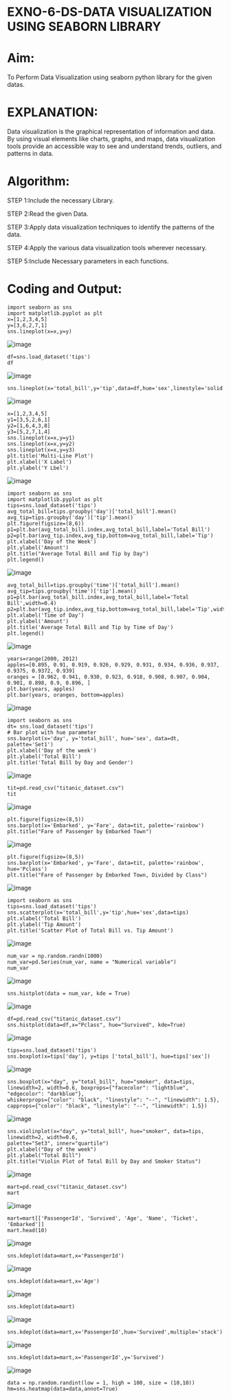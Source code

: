 # EXNO-6-DS-DATA VISUALIZATION USING SEABORN LIBRARY

# Aim:
  To Perform Data Visualization using seaborn python library for the given datas.

# EXPLANATION:
Data visualization is the graphical representation of information and data. By using visual elements like charts, graphs, and maps, data visualization tools provide an accessible way to see and understand trends, outliers, and patterns in data.

# Algorithm:
STEP 1:Include the necessary Library.

STEP 2:Read the given Data.

STEP 3:Apply data visualization techniques to identify the patterns of the data.

STEP 4:Apply the various data visualization tools wherever necessary.

STEP 5:Include Necessary parameters in each functions.

# Coding and Output:
```
import seaborn as sns
import matplotlib.pyplot as plt
x=[1,2,3,4,5]
y=[3,6,2,7,1]
sns.lineplot(x=x,y=y)
```
![image](https://github.com/Kalpanareshma/EXNO-6-DS/assets/122040453/5ebc90bd-e2c7-44f7-bea0-aaa3a79e73fe)
```
df=sns.load_dataset('tips')
df
```
![image](https://github.com/Kalpanareshma/EXNO-6-DS/assets/122040453/72459e98-f5ea-4bb4-a7a2-a6a44c9f763d)
```
sns.lineplot(x='total_bill',y='tip',data=df,hue='sex',linestyle='solid',legend='auto')
```
![image](https://github.com/Kalpanareshma/EXNO-6-DS/assets/122040453/0df857a5-6fd8-4cd7-8cc4-4afac12569d4)
```
x=[1,2,3,4,5]
y1=[3,5,2,6,1]
y2=[1,6,4,3,8]
y3=[5,2,7,1,4]
sns.lineplot(x=x,y=y1)
sns.lineplot(x=x,y=y2)
sns.lineplot(x=x,y=y3)
plt.title('Multi-Line Plot')
plt.xlabel('X Label')
plt.ylabel('Y Lbel')
```
![image](https://github.com/Kalpanareshma/EXNO-6-DS/assets/122040453/878a2de5-5e0e-48a2-a86b-30641c9106e4)
```
import seaborn as sns
import matplotlib.pyplot as plt
tips=sns.load_dataset('tips')
avg_total_bill=tips.groupby('day')['total_bill'].mean()
avg_tip=tips.groupby('day')['tip'].mean()
plt.figure(figsize=(8,6))
p1=plt.bar(avg_total_bill.index,avg_total_bill,label='Total Bill')
p2=plt.bar(avg_tip.index,avg_tip,bottom=avg_total_bill,label='Tip')
plt.xlabel('Day of the Week')
plt.ylabel('Amount')
plt.title("Average Total Bill and Tip by Day")
plt.legend()
```
![image](https://github.com/Kalpanareshma/EXNO-6-DS/assets/122040453/1259f51f-5be7-4cbb-963b-e22417e22bbc)
```
avg_total_bill=tips.groupby('time')['total_bill'].mean()
avg_tip=tips.groupby('time')['tip'].mean()
p1=plt.bar(avg_total_bill.index,avg_total_bill,label='Total Bill',width=0.4)
p2=plt.bar(avg_tip.index,avg_tip,bottom=avg_total_bill,label='Tip',width=0.4)
plt.xlabel('Time of Day')
plt.ylabel('Amount')
plt.title('Average Total Bill and Tip by Time of Day')
plt.legend()
```
![image](https://github.com/Kalpanareshma/EXNO-6-DS/assets/122040453/25e619ff-5674-463c-83ef-6db4bcf71b4c)
```
years=range(2000, 2012)
apples=[0.895, 0.91, 0.919, 0.926, 0.929, 0.931, 0.934, 0.936, 0.937, 0.9375, 0.9372, 0.939] 
oranges = [0.962, 0.941, 0.930, 0.923, 0.918, 0.908, 0.907, 0.904, 0.901, 0.898, 0.9, 0.896, ]
plt.bar(years, apples)
plt.bar(years, oranges, bottom=apples)
```
![image](https://github.com/Kalpanareshma/EXNO-6-DS/assets/122040453/a7821d08-b812-4d0a-a31b-d2d8d2c4348e)
```
import seaborn as sns
dt= sns.load_dataset('tips')
# Bar plot with hue parameter
sns.barplot(x='day', y='total_bill', hue='sex', data=dt, palette='Set1')
plt.xlabel('Day of the week')
plt.ylabel('Total Bill')
plt.title('Total Bill by Day and Gender')
```
![image](https://github.com/Kalpanareshma/EXNO-6-DS/assets/122040453/d420004b-4947-4982-8822-8e091d4c2556)
```
tit=pd.read_csv("titanic_dataset.csv")
tit
```
![image](https://github.com/Kalpanareshma/EXNO-6-DS/assets/122040453/6af33110-1f33-4ee0-9ad8-067c8c344995)
```
plt.figure(figsize=(8,5))
sns.barplot(x='Embarked', y='Fare', data=tit, palette='rainbow') 
plt.title("Fare of Passenger by Embarked Town")
```
![image](https://github.com/Kalpanareshma/EXNO-6-DS/assets/122040453/72e604dd-914f-4d4e-a8be-d2cc6572b28d)
```
plt.figure(figsize=(8,5))
sns.barplot(x='Embarked', y='Fare', data=tit, palette='rainbow', hue='Pclass') 
plt.title("Fare of Passenger by Embarked Town, Divided by Class")
```
![image](https://github.com/Kalpanareshma/EXNO-6-DS/assets/122040453/8b942432-e331-4f8c-bae7-74b18939e108)
```
import seaborn as sns
tips=sns.load_dataset('tips')
sns.scatterplot(x='total_bill',y='tip',hue='sex',data=tips)
plt.xlabel('Total Bill')
plt.ylabel('Tip Amount')
plt.title('Scatter Plot of Total Bill vs. Tip Amount')
```
![image](https://github.com/Kalpanareshma/EXNO-6-DS/assets/122040453/e264d020-9594-48e3-b154-6f49edc043dc)
```
num_var = np.random.randn(1000)
num_var=pd.Series(num_var, name = "Numerical variable")
num_var
```
![image](https://github.com/Kalpanareshma/EXNO-6-DS/assets/122040453/18efe9cb-616e-446c-9c58-5cdd72a4be21)
```
sns.histplot(data = num_var, kde = True)
```
![image](https://github.com/Kalpanareshma/EXNO-6-DS/assets/122040453/8c280caa-0672-49c4-86d4-0987726ad754)
```
df=pd.read_csv("titanic_dataset.csv")
sns.histplot(data=df,x="Pclass", hue="Survived", kde=True)
```
![image](https://github.com/Kalpanareshma/EXNO-6-DS/assets/122040453/dda607c5-9719-4277-b152-38fbd0f9ce47)
```
tips=sns.load_dataset('tips')
sns.boxplot(x=tips['day'], y=tips ['total_bill'], hue=tips['sex'])
```
![image](https://github.com/Kalpanareshma/EXNO-6-DS/assets/122040453/e199b39b-099c-4ae5-92fd-670f3ea6339a)
```
sns.boxplot(x="day", y="total_bill", hue="smoker", data=tips, linewidth=2, width=0.6, boxprops={"facecolor": "lightblue", "edgecolor": "darkblue"},
whiskerprops={"color": "black", "linestyle": "--", "linewidth": 1.5}, capprops={"color": "black", "linestyle": "--", "linewidth": 1.5})
```
![image](https://github.com/Kalpanareshma/EXNO-6-DS/assets/122040453/aca2c18f-b186-4cb5-bd46-83bbb4736c98)
```
sns.violinplot(x="day", y="total_bill", hue="smoker", data=tips, linewidth=2, width=0.6,
palette="Set3", inner="quartile")
plt.xlabel("Day of the week")
plt.ylabel("Total Bill")
plt.title("Violin Plot of Total Bill by Day and Smoker Status")
```
![image](https://github.com/Kalpanareshma/EXNO-6-DS/assets/122040453/876ce9b6-03d2-4ce8-ba2a-4e81fd87a53f)
```
mart=pd.read_csv("titanic_dataset.csv")
mart
```
![image](https://github.com/Kalpanareshma/EXNO-6-DS/assets/122040453/e215a4d8-5cdc-4912-9674-67637911fc62)
```
mart=mart[['PassengerId', 'Survived', 'Age', 'Name', 'Ticket', 'Embarked']] 
mart.head(10)
```
![image](https://github.com/Kalpanareshma/EXNO-6-DS/assets/122040453/bb4d692b-8293-48d4-b634-20ab0e01921c)
```
sns.kdeplot(data=mart,x='PassengerId')
```
![image](https://github.com/Kalpanareshma/EXNO-6-DS/assets/122040453/ec85ccb3-2f33-4f55-9289-580309acb24f)
```
sns.kdeplot(data=mart,x='Age')
```
![image](https://github.com/Kalpanareshma/EXNO-6-DS/assets/122040453/7e7b1cea-ee95-44e7-a9a9-882368562b43)
```
sns.kdeplot(data=mart)
```
![image](https://github.com/Kalpanareshma/EXNO-6-DS/assets/122040453/d4e4842c-e5d4-4db6-8c64-1aa72e29ba39)
```
sns.kdeplot(data=mart,x='PassengerId',hue='Survived',multiple='stack')
```
![image](https://github.com/Kalpanareshma/EXNO-6-DS/assets/122040453/05b28957-4959-41a7-b222-ecf9cbd39141)
```
sns.kdeplot(data=mart,x='PassengerId',y='Survived')
```
![image](https://github.com/Kalpanareshma/EXNO-6-DS/assets/122040453/805b0432-424f-4f07-9c53-250059b27be4)
```
data = np.random.randint(low = 1, high = 100, size = (10,10))
hm=sns.heatmap(data=data,annot=True)
